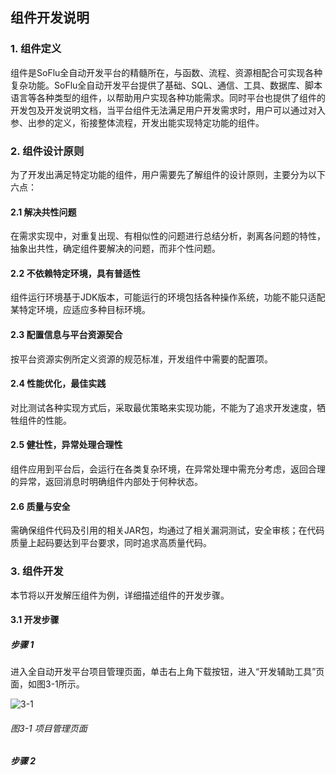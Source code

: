 ## 组件开发说明

### 1. 组件定义
组件是SoFlu全自动开发平台的精髓所在，与函数、流程、资源相配合可实现各种复杂功能。SoFlu全自动开发平台提供了基础、SQL、通信、工具、数据库、脚本语言等各种类型的组件，以帮助用户实现各种功能需求。同时平台也提供了组件的开发包及开发说明文档，当平台组件无法满足用户开发需求时，用户可以通过对入参、出参的定义，衔接整体流程，开发出能实现特定功能的组件。

### 2. 组件设计原则
为了开发出满足特定功能的组件，用户需要先了解组件的设计原则，主要分为以下六点：

#### 2.1 解决共性问题
在需求实现中，对重复出现、有相似性的问题进行总结分析，剥离各问题的特性，抽象出共性，确定组件要解决的问题，而非个性问题。

#### 2.2 不依赖特定环境，具有普适性
组件运行环境基于JDK版本，可能运行的环境包括各种操作系统，功能不能只适配某特定环境，应适应多种目标环境。

#### 2.3 配置信息与平台资源契合
按平台资源实例所定义资源的规范标准，开发组件中需要的配置项。

#### 2.4 性能优化，最佳实践
对比测试各种实现方式后，采取最优策略来实现功能，不能为了追求开发速度，牺牲组件的性能。

#### 2.5 健壮性，异常处理合理性
组件应用到平台后，会运行在各类复杂环境，在异常处理中需充分考虑，返回合理的异常，返回消息时明确组件内部处于何种状态。

#### 2.6 质量与安全
需确保组件代码及引用的相关JAR包，均通过了相关漏洞测试，安全审核；在代码质量上起码要达到平台要求，同时追求高质量代码。

### 3. 组件开发
本节将以开发解压组件为例，详细描述组件的开发步骤。

#### 3.1 开发步骤

##### 步骤 1
进入全自动开发平台项目管理页面，单击右上角下载按钮，进入“开发辅助工具”页面，如图3-1所示。

![3-1](https://images.gitee.com/uploads/images/2021/0830/112634_726eb064_8721401.png "3_1.png")
###### 图3-1 项目管理页面

##### 步骤 2	
